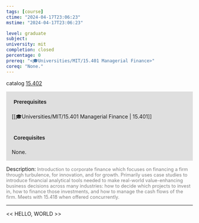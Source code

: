 ```yaml
---
tags: [course]
ctime: "2024-04-17T23:06:23"
mstime: "2024-04-17T23:06:23"

level: graduate
subject: 
university: mit
completion: closed
percentage: 0
prereq: "<🎓Universities/MIT/15.401 Managerial Finance>"
coreq: "None."
---
```


catalog [15.402](http://student.mit.edu/catalog/m15b.html#15.402)

<span style="display: block; padding: 15px; background-color: rgb(100, 100, 100, 0.2);"><font id="m_prereq1140_0" style="display: block; font-family: Arial, sans-serif; font-weight: bold; padding: 5px">Prerequisites</font><br><span id="prereq1140_0">[[🎓Universities/MIT/15.401 Managerial Finance | 15.401]]</span></span>
<span style="display: block; padding: 15px; background-color: rgb(100, 100, 100, 0.2);"><font id="m_coreq1140_0" style="display: block; font-family: Arial, sans-serif; font-weight: bold; padding: 5px">Corequisites</font><br><span id="coreq1140_0">None.</span></span>

<font style="">Description:</font>
<font style="color: grey; font-size: 0.8rem;">Introduction to corporate finance which focuses on financing a firm through turbulence, for innovation, and for growth. Primarily uses case studies to introduce financial analytical tools needed to make real-world value-enhancing business decisions across many industries: how to decide which projects to invest in, how to finance those investments, and how to manage the cash flows of the firm. Meets with 15.418 when offered concurrently.</font>



---

<< HELLO, WORLD >>
